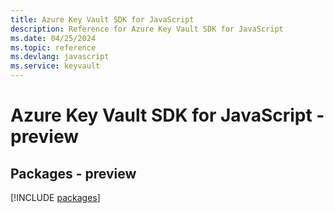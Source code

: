 ```yaml
---
title: Azure Key Vault SDK for JavaScript
description: Reference for Azure Key Vault SDK for JavaScript
ms.date: 04/25/2024
ms.topic: reference
ms.devlang: javascript
ms.service: keyvault
---
```

# Azure Key Vault SDK for JavaScript - preview
## Packages - preview
[!INCLUDE [packages](key-vault-index.md)]
